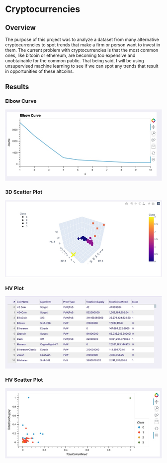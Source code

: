 # Cryptocurrencies

## Overview
The purpose of this project was to analyze a dataset from many alternative cryptocurrencies to spot trends that make a firm or person want to invest in them. The current problem with cryptocurrencies is that the most common ones, like bitcoin or ethereum, are becoming too expensive and unobtainable for the common public. That being said, I will be using unsupervised machine learning to see if we can spot any trends that result in opportunities of these altcoins.


## Results

### Elbow Curve
![elbow curve](https://github.com/tsmtruong/cryptocurrencies/blob/main/Resources/elbow%20curve.jpg)


### 3D Scatter Plot

![#D Scatter](https://github.com/tsmtruong/cryptocurrencies/blob/main/Resources/3d_scatter.jpg)


### HV Plot

![HV Plot](https://github.com/tsmtruong/cryptocurrencies/blob/main/Resources/hvplot.jpg)


### HV Scatter Plot
![HV Scatter Plot](https://github.com/tsmtruong/cryptocurrencies/blob/main/Resources/hv_scatterplot.jpg)
